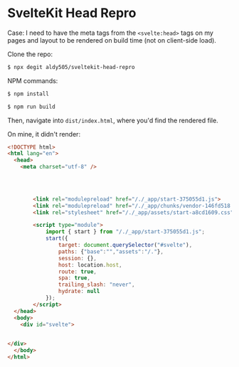 # SvelteKit Head Repro

Case: I need to have the meta tags from the `<svelte:head>` tags on my pages and layout to be rendered on build time (not on client-side load).

Clone the repo:
```bash
$ npx degit aldy505/sveltekit-head-repro
```

NPM commands:
```bash
$ npm install

$ npm run build
```

Then, navigate into `dist/index.html`, where you'd find the rendered file.

On mine, it didn't render:
```html
<!DOCTYPE html>
<html lang="en">
  <head>
    <meta charset="utf-8" />
    

		

		<link rel="modulepreload" href="/./_app/start-375055d1.js">
		<link rel="modulepreload" href="/./_app/chunks/vendor-146fd518.js">
		<link rel="stylesheet" href="/./_app/assets/start-a8cd1609.css">

		<script type="module">
			import { start } from "/./_app/start-375055d1.js";
			start({
				target: document.querySelector("#svelte"),
				paths: {"base":"","assets":"/."},
				session: {},
				host: location.host,
				route: true,
				spa: true,
				trailing_slash: "never",
				hydrate: null
			});
		</script>
  </head>
  <body>
    <div id="svelte">

	
</div>
  </body>
</html>
```